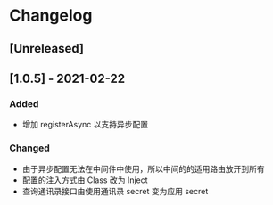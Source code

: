 # Changelog

## [Unreleased]

## [1.0.5] - 2021-02-22
### Added
- 增加 registerAsync 以支持异步配置

### Changed
- 由于异步配置无法在中间件中使用，所以中间的的适用路由放开到所有
- 配置的注入方式由 Class 改为 Inject
- 查询通讯录接口由使用通讯录 secret 变为应用 secret

